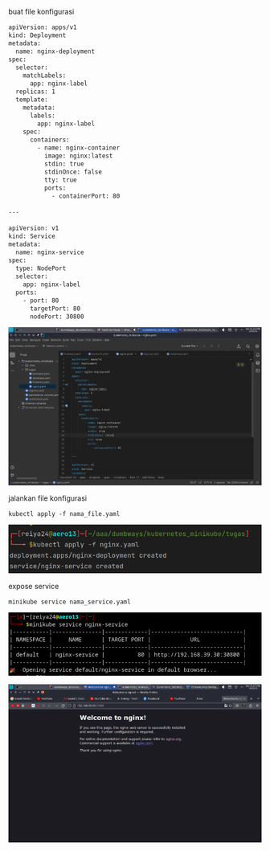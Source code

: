 buat file konfigurasi
```shell
apiVersion: apps/v1
kind: Deployment
metadata:
  name: nginx-deployment
spec:
  selector:
    matchLabels:
      app: nginx-label
  replicas: 1
  template:
    metadata:
      labels:
        app: nginx-label
    spec:
      containers:
        - name: nginx-container
          image: nginx:latest
          stdin: true
          stdinOnce: false
          tty: true
          ports:
            - containerPort: 80

---

apiVersion: v1
kind: Service
metadata:
  name: nginx-service
spec:
  type: NodePort
  selector:
    app: nginx-label
  ports:
    - port: 80
      targetPort: 80
      nodePort: 30800
```
![](.3deploy_nginx_images/699e9da8.png)

jalankan file konfigurasi
```shell
kubectl apply -f nama_file.yaml
```
![](.3deploy_nginx_images/3248a54f.png)

expose service
```shell
minikube service nama_service.yaml
```
![](.3deploy_nginx_images/dffcf203.png)

![](.3deploy_nginx_images/84fc8a79.png)